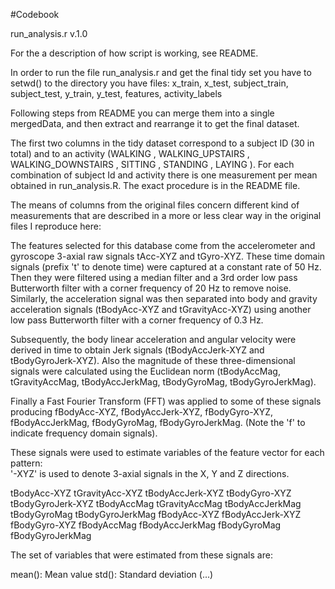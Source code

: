 #Codebook

run_analysis.r
v.1.0

For the a description of how script is working, see README.

In order to run the file run_analysis.r and get the final tidy set you have to setwd() to the directory you have files: x_train, x_test, subject_train, subject_test, y_train, y_test, features, activity_labels

Following steps from README you can merge them into a single mergedData, and then extract and rearrange it to get the final dataset. 

The first two columns in the tidy dataset correspond to a subject ID (30 in total) and to an activity (WALKING
, WALKING_UPSTAIRS
, WALKING_DOWNSTAIRS
, SITTING
, STANDING
, LAYING
). For each combination of subject Id and activity there is one measurement per mean obtained in run_analysis.R. The exact procedure is in the README file. 

The means of columns from the original files concern different kind of measurements that are described in a more or less clear way in the original files I reproduce here: 


The features selected for this database come from the accelerometer and gyroscope 3-axial raw signals tAcc-XYZ and tGyro-XYZ. These time domain signals (prefix 't' to denote time) were captured at a constant rate of 50 Hz. Then they were filtered using a median filter and a 3rd order low pass Butterworth filter with a corner frequency of 20 Hz to remove noise. Similarly, the acceleration signal was then separated into body and gravity acceleration signals (tBodyAcc-XYZ and tGravityAcc-XYZ) using another low pass Butterworth filter with a corner frequency of 0.3 Hz. 

Subsequently, the body linear acceleration and angular velocity were derived in time to obtain Jerk signals (tBodyAccJerk-XYZ and tBodyGyroJerk-XYZ). Also the magnitude of these three-dimensional signals were calculated using the Euclidean norm (tBodyAccMag, tGravityAccMag, tBodyAccJerkMag, tBodyGyroMag, tBodyGyroJerkMag). 

Finally a Fast Fourier Transform (FFT) was applied to some of these signals producing fBodyAcc-XYZ, fBodyAccJerk-XYZ, fBodyGyro-XYZ, fBodyAccJerkMag, fBodyGyroMag, fBodyGyroJerkMag. (Note the 'f' to indicate frequency domain signals). 

These signals were used to estimate variables of the feature vector for each pattern:  
'-XYZ' is used to denote 3-axial signals in the X, Y and Z directions.

tBodyAcc-XYZ
tGravityAcc-XYZ
tBodyAccJerk-XYZ
tBodyGyro-XYZ
tBodyGyroJerk-XYZ
tBodyAccMag
tGravityAccMag
tBodyAccJerkMag
tBodyGyroMag
tBodyGyroJerkMag
fBodyAcc-XYZ
fBodyAccJerk-XYZ
fBodyGyro-XYZ
fBodyAccMag
fBodyAccJerkMag
fBodyGyroMag
fBodyGyroJerkMag

The set of variables that were estimated from these signals are: 

mean(): Mean value
std(): Standard deviation
(...)